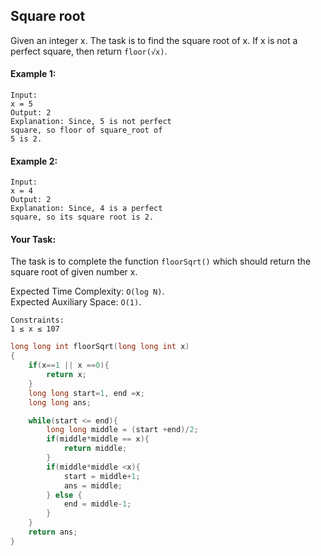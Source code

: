 ## Square root

Given an integer x. The task is to find the square root of x. If x is not a perfect square, then return `floor(√x)`.

#### Example 1:

```
Input:
x = 5
Output: 2
Explanation: Since, 5 is not perfect
square, so floor of square_root of
5 is 2.
```

#### Example 2:

```
Input:
x = 4
Output: 2
Explanation: Since, 4 is a perfect
square, so its square root is 2.
```

#### Your Task:

The task is to complete the function `floorSqrt()` which should return the square root of given number x.

Expected Time Complexity: `O(log N)`.  
Expected Auxiliary Space: `O(1)`.

```
Constraints:
1 ≤ x ≤ 107
```

```c++
long long int floorSqrt(long long int x)
{
    if(x==1 || x ==0){
        return x;
    }
    long long start=1, end =x;
    long long ans;

    while(start <= end){
        long long middle = (start +end)/2;
        if(middle*middle == x){
            return middle;
        }
        if(middle*middle <x){
            start = middle+1;
            ans = middle;
        } else {
            end = middle-1;
        }
    }
    return ans;
}
```
